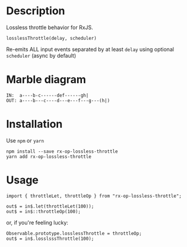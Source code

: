 # Description

Lossless throttle behavior for RxJS.

```
losslessThrottle(delay, scheduler)
```

Re-emits ALL input events separated by at least `delay` using optional
`scheduler` (async by default)

# Marble diagram

```
IN:  a----b-c------def------gh|
OUT: a----b---c----d---e---f---g---(h|)
```

# Installation

Use `npm` or `yarn`

```
npm install --save rx-op-lossless-throttle
yarn add rx-op-lossless-throttle
```

# Usage

```
import { throttleLet, throttleOp } from "rx-op-lossless-throttle";

out$ = in$.let(throttleLet(100));
out$ = in$::throttleOp(100);
```

or, if you're feeling lucky:

```
Observable.prototype.losslessThrottle = throttleOp;
out$ = in$.losslsssThrottle(100);
```
